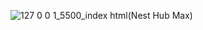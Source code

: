 
![127 0 0 1_5500_index html(Nest Hub Max)](https://github.com/user-attachments/assets/40cb1b8e-4223-4ea1-844d-ff6af723ef3c)



